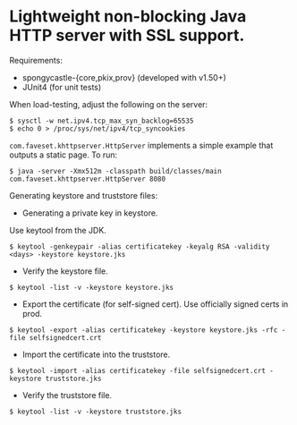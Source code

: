 # Lightweight non-blocking Java HTTP server with SSL support.

Requirements:
- spongycastle-{core,pkix,prov} (developed with v1.50+)
- JUnit4 (for unit tests)

When load-testing, adjust the following on the server:

```
$ sysctl -w net.ipv4.tcp_max_syn_backlog=65535
$ echo 0 > /proc/sys/net/ipv4/tcp_syncookies
```

`com.faveset.khttpserver.HttpServer` implements a simple example that
outputs a static page.  To run:

```
$ java -server -Xmx512m -classpath build/classes/main com.faveset.khttpserver.HttpServer 8080
```

Generating keystore and truststore files:

* Generating a private key in keystore.

Use keytool from the JDK.

`$ keytool -genkeypair -alias certificatekey -keyalg RSA -validity <days> -keystore keystore.jks`

* Verify the keystore file.

`$ keytool -list -v -keystore keystore.jks`

* Export the certificate (for self-signed cert).  Use officially signed certs in prod.

`$ keytool -export -alias certificatekey -keystore keystore.jks -rfc -file selfsignedcert.crt`

* Import the certificate into the truststore.

`$ keytool -import -alias certificatekey -file selfsignedcert.crt -keystore truststore.jks`

* Verify the truststore file.

`$ keytool -list -v -keystore truststore.jks`
